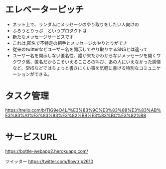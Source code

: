 # エレベーターピッチ
* ネット上で、ランダムにメッセージのやり取りをしたい人向けの
* ふろうとりっぷ　というプロダクトは
* 新たなメッセージサービスです
* これは,匿名で不特定の相手とメッセージのやりとりができ
* 従来のtwitterなどユーザー名を開示してやり取りするSNSとは違って
* ユーザー名を開示しない匿名性、誰が来たかわからないメッセージを開くワクワク感、匿名だからこそいえるこころの叫び、あの人にいえなかった感情など、SNSなどではちょっと書きにくい事を気軽に書ける特別なコミュニケーションができる。



# タスク管理
https://trello.com/b/TiG9eO4L/%E3%83%9C%E3%83%88%E3%83%AB%E3%83%A1%E3%83%83%E3%82%BB%E3%83%BC%E3%82%B8

# サービスURL
https://bottle-webapp2.herokuapp.com/

ツイッター
https://twitter.com/flowtrip2610
